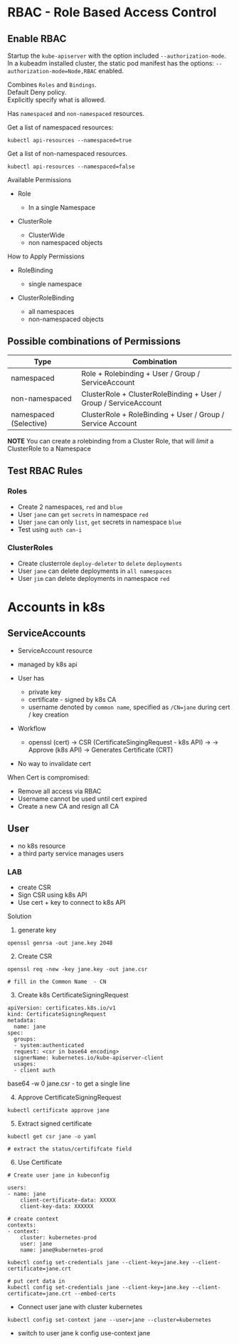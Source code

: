 # RBAC - Role Based Access Control

## Enable RBAC
Startup the `kube-apiserver` with the option included `--authorization-mode`. In a kubeadm installed cluster, the static pod manifest has the options: `--authorization-mode=Node,RBAC` enabled.

Combines `Roles` and `Bindings`.  
Default Deny policy.  
Explicitly specify what is allowed.  

Has `namespaced` and `non-namespaced` resources.  

Get a list of namespaced resources:  
```
kubectl api-resources --namespaced=true
```

Get a list of non-namespaced resources.
```
kubectl api-resources --namespaced=false
```

Available Permissions
* Role
  * In a single Namespace

* ClusterRole
  * ClusterWide
  * non namespaced objects

How to Apply Permissions
* RoleBinding
  * single namespace

* ClusterRoleBinding
  * all namespaces
  * non-namespaced objects

## Possible combinations of Permissions
Type | Combination
--- | ---
namespaced | Role + Rolebinding + User / Group / ServiceAccount
non-namespaced | ClusterRole + ClusterRoleBinding + User / Group / ServiceAccount
namespaced (Selective) | ClusterRole + RoleBinding + User / Group / Service Account

**NOTE** You can create a rolebinding from a Cluster Role, that will *limit* a ClusterRole to a Namespace

## Test RBAC Rules

### Roles
* Create 2 namespaces, `red` and `blue`
* User `jane` can `get` `secrets` in namespace `red`
* User `jane` can only `list`, `get` secrets in namespace `blue`
* Test using `auth can-i`


### ClusterRoles
* Create clusterrole `deploy-deleter` to `delete` `deployments`
* User `jane` can delete deployments in `all namespaces`
* User `jim` can delete deployments in namespace `red`

# Accounts in k8s

## ServiceAccounts
* ServiceAccount resource
* managed by k8s api
* User has
  * private key
  * certificate - signed by k8s CA
  * username denoted by `common name`, specified as `/CN=jane` during cert / key creation

* Workflow
  * openssl (cert) -> CSR (CertificateSingingRequest - k8s API) -> -> Approve (k8s API) -> Generates Certificate (CRT)

* No way to invalidate cert

When Cert is compromised:  
* Remove all access via RBAC
* Username cannot be used until cert expired
* Create a new CA and resign all CA

## User
* no k8s resource
* a third party service manages users

### LAB
* create CSR
* Sign CSR using k8s API
* Use cert + key to connect to k8s API

Solution
1. generate key
```
openssl genrsa -out jane.key 2048 
```

2. Create CSR
```
openssl req -new -key jane.key -out jane.csr 

# fill in the Common Name  - CN
```

3. Create k8s CertificateSigningRequest
```
apiVersion: certificates.k8s.io/v1
kind: CertificateSigningRequest
metadata:
  name: jane
spec:
  groups:
  - system:authenticated
  request: <csr in base64 encoding>
  signerName: kubernetes.io/kube-apiserver-client
  usages:
  - client auth
```
base64 -w 0 jane.csr - to get a single line

4. Approve CertificateSigningRequest
```
kubectl certificate approve jane
```

5. Extract signed certificate
```
kubectl get csr jane -o yaml

# extract the status/certififcate field
```

6. Use Certificate
```
# Create user jane in kubeconfig

users:
- name: jane
    client-certificate-data: XXXXX
    client-key-data: XXXXXX

# create context 
contexts:
- context:
    cluster: kubernetes-prod
    user: jane
    name: jane@kubernetes-prod

kubectl config set-credentials jane --client-key=jane.key --client-certificate=jane.crt

# put cert data in
kubectl config set-credentials jane --client-key=jane.key --client-certificate=jane.crt --embed-certs
```

* Connect user jane with cluster kubernetes
```
kubectl config set-context jane --user=jane --cluster=kubernetes
```

* switch to user jane
k config use-context jane
